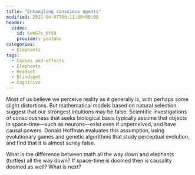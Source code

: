 ```yaml
---
title: "Entangling conscious agents"
modified: 2021-04-07T00:11:00+00:00
header:
  video:
    id: 6eWG7x_6Y5U
    provider: youtube
categories:
  - Elephants
tags:
  - Causes and effects
  - Elephants
  - Headset
  - Blindspot
  - Cognitive
---
```


Most of us believe we perceive reality as it generally is, with perhaps some slight distortions. But mathematical models based on natural selection suggest that our strongest intuitions may be false. Scientific investigations of consciousness that seeks biological basis typically assume that objects in space-time—such as neurons—exist even if unperceived, and have causal powers. Donald Hoffman evaluates this assumption, using evolutionary games and genetic algorithms that study perceptual evolution, and find that it is almost surely false. 

What is the difference between math all the way down and elephants (turtles) all the way down?
If space-time is doomed then is causality doomed as well? What is next?


